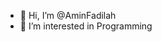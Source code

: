 - 👋 Hi, I’m @AminFadilah
- 👀 I’m interested in Programming
<!---
AminFadilah/AminFadilah is a ✨ special ✨ repository because its `README.md` (this file) appears on your GitHub profile.
You can click the Preview link to take a look at your changes.
--->
